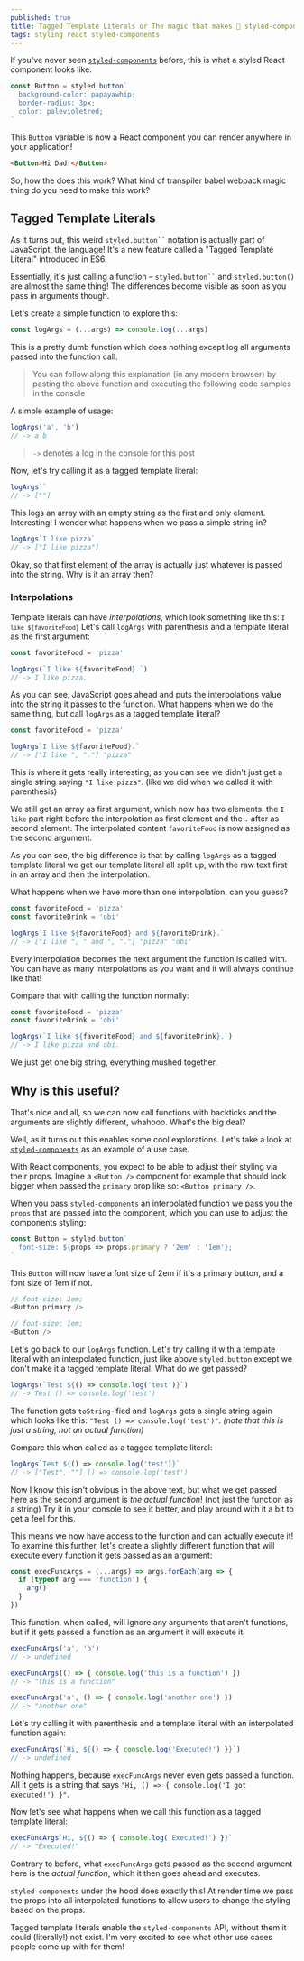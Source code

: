 ```yaml
---
published: true
title: Tagged Template Literals or The magic that makes 💅 styled-components work
tags: styling react styled-components
---
```


If you've never seen [`styled-components`](https://styled-components.com) before, this is what a styled React component looks like:

```javascript
const Button = styled.button`
  background-color: papayawhip;
  border-radius: 3px;
  color: palevioletred;
`
```

This `Button` variable is now a React component you can render anywhere in your application!

```html
<Button>Hi Dad!</Button>
```

So, how the does this work? What kind of transpiler babel webpack magic thing do you need to make this work?

## Tagged Template Literals

As it turns out, this weird <code>styled.button``</code> notation is actually part of JavaScript, the language! It's a new feature called a "Tagged Template Literal" introduced in ES6.

Essentially, it's just calling a function – <code>styled.button``</code> and <code>styled.button()</code> are almost the same thing! The differences become visible as soon as you pass in arguments though.

Let's create a simple function to explore this:

```javascript
const logArgs = (...args) => console.log(...args)
```

This is a pretty dumb function which does nothing except log all arguments passed into the function call.

> You can follow along this explanation (in any modern browser) by pasting the above function and executing the following code samples in the console

A simple example of usage:

```javascript
logArgs('a', 'b')
// -> a b
```

> `->` denotes a log in the console for this post

Now, let's try calling it as a tagged template literal:

```javascript
logArgs``
// -> [""]
```

This logs an array with an empty string as the first and only element. Interesting! I wonder what happens when we pass a simple string in?

```javascript
logArgs`I like pizza`
// -> ["I like pizza"]
```

Okay, so that first element of the array is actually just whatever is passed into the string. Why is it an array then?

### Interpolations

Template literals can have _interpolations_, which look something like this: <code>`I like ${favoriteFood}`</code> Let's call `logArgs` with parenthesis and a template literal as the first argument:

```javascript
const favoriteFood = 'pizza'

logArgs(`I like ${favoriteFood}.`)
// -> I like pizza.
```

As you can see, JavaScript goes ahead and puts the interpolations value into the string it passes to the function. What happens when we do the same thing, but call `logArgs` as a tagged template literal?

```javascript
const favoriteFood = 'pizza'

logArgs`I like ${favoriteFood}.`
// -> ["I like ", "."] "pizza"
```

This is where it gets really interesting; as you can see we didn't just get a single string saying `"I like pizza"`. (like we did when we called it with parenthesis)

We still get an array as first argument, which now has two elements: the `I like` part right before the interpolation as first element and the `.` after as second element. The interpolated content `favoriteFood` is now assigned as the second argument.

As you can see, the big difference is that by calling `logArgs` as a tagged template literal we get our template literal all split up, with the raw text first in an array and then the interpolation.

What happens when we have more than one interpolation, can you guess?

```javascript
const favoriteFood = 'pizza'
const favoriteDrink = 'obi'

logArgs`I like ${favoriteFood} and ${favoriteDrink}.`
// -> ["I like ", " and ", "."] "pizza" "obi"
```

Every interpolation becomes the next argument the function is called with. You can have as many interpolations as you want and it will always continue like that!

Compare that with calling the function normally:

```javascript
const favoriteFood = 'pizza'
const favoriteDrink = 'obi'

logArgs(`I like ${favoriteFood} and ${favoriteDrink}.`)
// -> I like pizza and obi.
```

We just get one big string, everything mushed together.

## Why is this useful?

That's nice and all, so we can now call functions with backticks and the arguments are slightly different, whahooo. What's the big deal?

Well, as it turns out this enables some cool explorations. Let's take a look at [`styled-components`](https://styled-components.com) as an example of a use case.

With React components, you expect to be able to adjust their styling via their props. Imagine a `<Button />` component for example that should look bigger when passed the `primary` prop like so: `<Button primary />`.

When you pass `styled-components` an interpolated function we pass you the `props` that are passed into the component, which you can use to adjust the components styling:

```javascript
const Button = styled.button`
  font-size: ${props => props.primary ? '2em' : '1em'};
`
```

This `Button` will now have a font size of 2em if it's a primary button, and a font size of 1em if not.

```javascript
// font-size: 2em;
<Button primary />

// font-size: 1em;
<Button />
```

Let's go back to our `logArgs` function. Let's try calling it with a template literal with an interpolated function, just like above `styled.button` except we don't make it a tagged template literal. What do we get passed?

```javascript
logArgs(`Test ${() => console.log('test')}`)
// -> Test () => console.log('test')
```

The function gets `toString`-ified and `logArgs` gets a single string again which looks like this: `"Test () => console.log('test')"`. *(note that this is just a string, not an actual function)*

Compare this when called as a tagged template literal:

```javascript
logArgs`Test ${() => console.log('test')}`
// -> ["Test", ""] () => console.log('test')
```

Now I know this isn't obvious in the above text, but what we get passed here as the second argument is _the actual function_! (not just the function as a string) Try it in your console to see it better, and play around with it a bit to get a feel for this.

This means we now have access to the function and can actually execute it! To examine this further, let's create a slightly different function that will execute every function it gets passed as an argument:

```javascript
const execFuncArgs = (...args) => args.forEach(arg => {
  if (typeof arg === 'function') {
    arg()
  }
})
```

This function, when called, will ignore any arguments that aren't functions, but if it gets passed a function as an argument it will execute it:

```javascript
execFuncArgs('a', 'b')
// -> undefined

execFuncArgs(() => { console.log('this is a function') })
// -> "this is a function"

execFuncArgs('a', () => { console.log('another one') })
// -> "another one"
```

Let's try calling it with parenthesis and a template literal with an interpolated function again:

```javascript
execFuncArgs(`Hi, ${() => { console.log('Executed!') }}`)
// -> undefined
```

Nothing happens, because `execFuncArgs` never even gets passed a function. All it gets is a string that says `"Hi, () => { console.log('I got executed!') }"`.

Now let's see what happens when we call this function as a tagged template literal:

```javascript
execFuncArgs`Hi, ${() => { console.log('Executed!') }}`
// -> "Executed!"
```

Contrary to before, what `execFuncArgs` gets passed as the second argument here is the _actual function_, which it then goes ahead and executes.

`styled-components` under the hood does exactly this! At render time we pass the props into all interpolated functions to allow users to change the styling based on the props.

Tagged template literals enable the `styled-components` API, without them it could (literally!) not exist. I'm very excited to see what other use cases people come up with for them!
